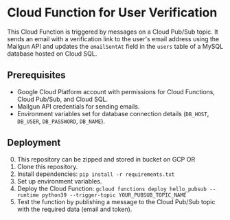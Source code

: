 # Cloud Function for User Verification

This Cloud Function is triggered by messages on a Cloud Pub/Sub topic. It sends an email with a verification link to the user's email address using the Mailgun API and updates the `emailSentAt` field in the `users` table of a MySQL database hosted on Cloud SQL.

## Prerequisites

- Google Cloud Platform account with permissions for Cloud Functions, Cloud Pub/Sub, and Cloud SQL.
- Mailgun API credentials for sending emails.
- Environment variables set for database connection details (`DB_HOST`, `DB_USER`, `DB_PASSWORD`, `DB_NAME`).

## Deployment

0. This repository can be zipped and stored in bucket on GCP 
    OR
1. Clone this repository.
2. Install dependencies: `pip install -r requirements.txt`
3. Set up environment variables.
4. Deploy the Cloud Function: `gcloud functions deploy hello_pubsub --runtime python39 --trigger-topic YOUR_PUBSUB_TOPIC_NAME`
5. Test the function by publishing a message to the Cloud Pub/Sub topic with the required data (email and token).
